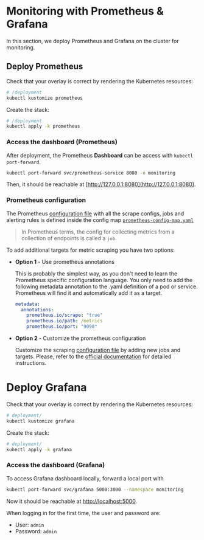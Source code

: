 # Monitoring with Prometheus & Grafana

In this section, we deploy Prometheus and Grafana on the cluster for monitoring.

## Deploy Prometheus

Check that your overlay is correct by rendering the Kubernetes resources:

```bash
# /deployment
kubectl kustomize prometheus
```

Create the stack:

```bash
# /deployment
kubectl apply -k prometheus
```

### Access the dashboard (Prometheus)

After deployment, the Prometheus **Dashboard** can be access with `kubectl port-forward`.

```bash
kubectl port-forward svc/prometheus-service 8080 -n monitoring
```

Then, it should be reachable at [http://127.0.0.1:8080](http://127.0.0.1:8080).

### Prometheus configuration

The Prometheus [configuration file](https://prometheus.io/docs/prometheus/latest/configuration/configuration/) with all the scrape configs, jobs and alerting rules is defined inside the config map
[`prometheus-config-map.yaml`](../../deployment/monitoring/prometheus/prometheus-config-map.yaml)

> In Prometheus terms, the config for collecting metrics from a collection of endpoints is called a `job`.

To add additional targets for metric scraping you have two options:

- **Option 1** - Use prometheus annotations
    
  This is probably the simplest way, as you don't need to learn the Prometheus specific configuration language.
  You only need to add the following metadata annotation to the .yaml definition of a pod or service.
  Prometheus will find it and automatically add it as a target.

  ```yaml
  metadata:
    annotations:
      prometheus.io/scrape: "true"
      prometheus.io/path: /metrics
      prometheus.io/port: "9090"
  ```
- **Option 2** - Customize the prometheus configuration

  Customize the scraping [configuration file](../../deployment/monitoring/prometheus/prometheus-config-map.yaml) by adding new jobs and targets.
  Please, refer to the [official documentation](https://prometheus.io/docs/prometheus/latest/configuration/configuration/)
  for detailed instructions.

# Deploy Grafana

Check that your overlay is correct by rendering the Kubernetes resources:

```bash
# deployment/
kubectl kustomize grafana
```

Create the stack:

```bash
# deployment/
kubectl apply -k grafana
```

### Access the dashboard (Grafana)

To access Grafana dashboard locally, forward a local port with

```bash
kubectl port-forward svc/grafana 5000:3000 --namespace monitoring
```

Now it should be reachable at [http://localhost:5000](http://localhost:5000).

When logging in for the first time, the user and password are:

- User: `admin`
- Password: `admin`
